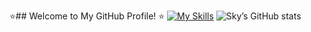 ⭐️## Welcome to My GitHub Profile! ⭐️
[![My Skills](https://skillicons.dev/icons?i=py,latex,r,js,html,css,linux,matlab,mysql,obsidian,vscode)](https://skillicons.dev)
![Sky’s GitHub stats](https://github-readme-stats.vercel.app/api?username=SkyQuant&show_icons=true&theme=radical)

<!--
**sama-hussien/sama-hussien** is a ✨ _special_ ✨ repository because its `README.md` (this file) appears on your GitHub profile.

Here are some ideas to get you started:

- 🔭 I’m currently working on ...
- 🌱 I’m currently learning ...
- 👯 I’m looking to collaborate on ...
- 🤔 I’m looking for help with ...
- 💬 Ask me about ...
- 📫 How to reach me: ...
- 😄 Pronouns: ...
- ⚡ Fun fact: ...
-->
